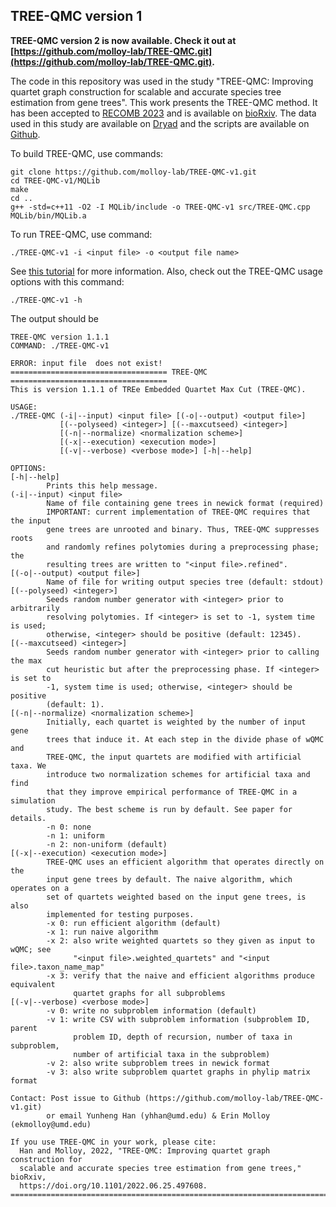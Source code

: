 TREE-QMC version 1
------------------
**TREE-QMC version 2 is now available. Check it out at [https://github.com/molloy-lab/TREE-QMC.git](https://github.com/molloy-lab/TREE-QMC.git).**

The code in this repository was used in the study "TREE-QMC: Improving quartet graph construction for scalable and accurate species tree estimation from gene trees". This work presents the TREE-QMC method. It has been accepted to [RECOMB 2023](http://recomb2023.bilkent.edu.tr/program.html) and is available on [bioRxiv](https://doi.org/10.1101/2022.06.25.497608). The data used in this study are available on [Dryad](https://doi.org/10.5061/dryad.m0cfxpp6g) and the scripts are available on [Github](https://github.com/molloy-lab/tree-qmc-study).

To build TREE-QMC, use commands:
```
git clone https://github.com/molloy-lab/TREE-QMC-v1.git
cd TREE-QMC-v1/MQLib
make
cd ..
g++ -std=c++11 -O2 -I MQLib/include -o TREE-QMC-v1 src/TREE-QMC.cpp MQLib/bin/MQLib.a
```

To run TREE-QMC, use command:
```
./TREE-QMC-v1 -i <input file> -o <output file name>
```
See [this tutorial](example/tutorial.md) for more information. Also, check out the TREE-QMC usage options with this command:
```
./TREE-QMC-v1 -h
```

The output should be
```
TREE-QMC version 1.1.1
COMMAND: ./TREE-QMC-v1 

ERROR: input file  does not exist!
=================================== TREE-QMC ===================================
This is version 1.1.1 of TREe Embedded Quartet Max Cut (TREE-QMC).

USAGE:
./TREE-QMC (-i|--input) <input file> [(-o|--output) <output file>]
           [(--polyseed) <integer>] [(--maxcutseed) <integer>]
           [(-n|--normalize) <normalization scheme>]
           [(-x|--execution) <execution mode>]
           [(-v|--verbose) <verbose mode>] [-h|--help]

OPTIONS:
[-h|--help]
        Prints this help message.
(-i|--input) <input file>
        Name of file containing gene trees in newick format (required)
        IMPORTANT: current implementation of TREE-QMC requires that the input
        gene trees are unrooted and binary. Thus, TREE-QMC suppresses roots
        and randomly refines polytomies during a preprocessing phase; the
        resulting trees are written to "<input file>.refined".
[(-o|--output) <output file>]
        Name of file for writing output species tree (default: stdout)
[(--polyseed) <integer>]
        Seeds random number generator with <integer> prior to arbitrarily
        resolving polytomies. If <integer> is set to -1, system time is used;
        otherwise, <integer> should be positive (default: 12345).
[(--maxcutseed) <integer>]
        Seeds random number generator with <integer> prior to calling the max
        cut heuristic but after the preprocessing phase. If <integer> is set to
        -1, system time is used; otherwise, <integer> should be positive
        (default: 1).
[(-n|--normalize) <normalization scheme>]
        Initially, each quartet is weighted by the number of input gene
        trees that induce it. At each step in the divide phase of wQMC and
        TREE-QMC, the input quartets are modified with artificial taxa. We
        introduce two normalization schemes for artificial taxa and find
        that they improve empirical performance of TREE-QMC in a simulation
        study. The best scheme is run by default. See paper for details.
        -n 0: none
        -n 1: uniform
        -n 2: non-uniform (default)
[(-x|--execution) <execution mode>]
        TREE-QMC uses an efficient algorithm that operates directly on the
        input gene trees by default. The naive algorithm, which operates on a
        set of quartets weighted based on the input gene trees, is also
        implemented for testing purposes.
        -x 0: run efficient algorithm (default)
        -x 1: run naive algorithm
        -x 2: also write weighted quartets so they given as input to wQMC; see
              "<input file>.weighted_quartets" and "<input file>.taxon_name_map"
        -x 3: verify that the naive and efficient algorithms produce equivalent
              quartet graphs for all subproblems
[(-v|--verbose) <verbose mode>]
        -v 0: write no subproblem information (default)
        -v 1: write CSV with subproblem information (subproblem ID, parent
              problem ID, depth of recursion, number of taxa in subproblem,
              number of artificial taxa in the subproblem)
        -v 2: also write subproblem trees in newick format
        -v 3: also write subproblem quartet graphs in phylip matrix format

Contact: Post issue to Github (https://github.com/molloy-lab/TREE-QMC-v1.git)
        or email Yunheng Han (yhhan@umd.edu) & Erin Molloy (ekmolloy@umd.edu)

If you use TREE-QMC in your work, please cite:
  Han and Molloy, 2022, "TREE-QMC: Improving quartet graph construction for
  scalable and accurate species tree estimation from gene trees," bioRxiv,
  https://doi.org/10.1101/2022.06.25.497608.
================================================================================
```

